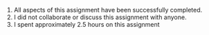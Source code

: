 1. All aspects of this assignment have been successfully completed.
2. I did not collaborate or discuss this assignment with anyone.
3. I spent approximately 2.5 hours on this assignment